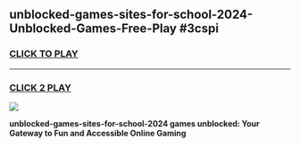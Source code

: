 
## unblocked-games-sites-for-school-2024-Unblocked-Games-Free-Play #3cspi
<h3>
<a href="https://us.freeplayer.one?title=unblocked-games-sites-for-school-2024&ref=9M">CLICK TO PLAY</a></h3>
<hr>

<h3>
<a href="https://us.freeplayer.one?title=unblocked-games-sites-for-school-2024&ref=9M">CLICK 2 PLAY</a>
  
</h3>

<a href="https://us.freeplayer.one?title=unblocked-games-sites-for-school-2024&ref=9M"><img src="https://clearcache.store/games.png"></a>


**unblocked-games-sites-for-school-2024 games unblocked: Your Gateway to Fun and Accessible Online Gaming**
